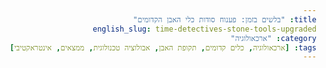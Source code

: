 ```yaml
---
title: "בלשים בזמן: פענוח סודות כלי האבן הקדומים"
english_slug: time-detectives-stone-tools-upgraded
category: "ארכאולוגיה"
tags: [ארכאולוגיה, כלים קדומים, תקופת האבן, אבולוציה טכנולוגית, ממצאים, אינטראקטיבי]
---
```

<!DOCTYPE html>
<html lang="he" dir="rtl">
<head>
    <meta charset="UTF-8">
    <meta name="viewport" content="width=device-width, initial-scale=1.0">
    <title>בלשים בזמן: פענוח סודות כלי האבן הקדומים</title>
    <style>
        @import url('https://fonts.googleapis.com/css2?family=Heebo:wght@300;400;700&display=swap'); /* Adding a more modern font */

        body {
            font-family: 'Heebo', sans-serif;
            line-height: 1.7;
            margin: 0;
            padding: 20px;
            background-color: #eef2f7; /* Softer background */
            color: #333;
            direction: rtl;
            text-align: right;
            overflow-x: hidden; /* Prevent horizontal scroll */
        }

        .container {
            max-width: 850px; /* Slightly wider */
            margin: 20px auto; /* Added top/bottom margin */
            background: #fff;
            padding: 30px; /* More padding */
            border-radius: 12px; /* More rounded corners */
            box-shadow: 0 8px 20px rgba(0, 0, 0, 0.1); /* Stronger shadow */
            border: 1px solid #e0e6ef; /* Subtle border */
        }

        h1 {
            color: #1a2e4a; /* Darker blueish */
            text-align: center;
            margin-bottom: 30px;
            font-weight: 700;
            font-size: 2.5em; /* Larger title */
            animation: fadeIn 1s ease-out; /* Simple fade-in for title */
        }

        h2 {
            color: #2c3e50; /* Dark grey */
            margin-top: 30px;
            margin-bottom: 20px;
            padding-bottom: 10px;
            border-bottom: 2px solid #eef2f7; /* Separator line */
            font-weight: 700;
            font-size: 1.8em;
        }

        p {
            margin-bottom: 15px;
            color: #555;
        }

        .tool-section {
            border: 1px solid #d0d7e3; /* Softer border */
            padding: 20px; /* More padding */
            margin-bottom: 30px; /* More space between tools */
            border-radius: 8px;
            background-color: #f8fafd; /* Light blueish background */
            display: flex;
            flex-direction: column; /* Stack on small screens */
            align-items: center; /* Center items when stacked */
            gap: 25px; /* Space between elements */
            transition: transform 0.3s ease-in-out, box-shadow 0.3s ease-in-out; /* Smooth transition on hover/state change */
            box-shadow: 0 2px 8px rgba(0, 0, 0, 0.05); /* Subtle shadow */
        }

        .tool-section.correct {
            border-color: #4CAF50; /* Green border for correct */
            background-color: #e8f5e9; /* Light green background */
            box-shadow: 0 4px 15px rgba(76, 175, 80, 0.2); /* Green shadow */
        }

         .tool-image-wrapper {
            flex-shrink: 0;
            width: 100%; /* Full width on small screens */
            max-width: 250px; /* Max width on larger screens */
            position: relative; /* For potential future animations */
            overflow: hidden; /* Ensure border-radius works */
            border-radius: 8px;
            box-shadow: 0 4px 10px rgba(0, 0, 0, 0.1);
         }

         .tool-image {
            display: block; /* Remove extra space below image */
            width: 100%;
            height: auto;
            object-fit: cover;
            transition: transform 0.5s ease; /* Smooth zoom effect */
         }

         .tool-image-wrapper:hover .tool-image {
            transform: scale(1.05); /* Subtle zoom on hover */
         }

        .tool-details {
            flex-grow: 1;
            min-width: 250px; /* Allow growth */
            width: 100%; /* Full width on small screens */
        }

        .tool-details h3 {
            margin-top: 0;
            color: #2c3e50;
            font-size: 1.5em;
            margin-bottom: 15px;
        }

        .options {
            margin-top: 15px;
        }

        .options p {
            margin-bottom: 10px;
            font-weight: 600;
            color: #34495e; /* Slightly darker text */
        }

        .options label {
            display: flex; /* Use flex to align radio and text */
            align-items: center; /* Center vertically */
            margin-bottom: 10px; /* Space between options */
            cursor: pointer;
            padding: 10px; /* Add padding for clickable area */
            border: 1px solid #d0d7e3;
            border-radius: 5px;
            background-color: #fff;
            transition: background-color 0.2s ease-in-out, border-color 0.2s ease-in-out;
        }

        .options label:hover {
            background-color: #eef2f7; /* Hover effect */
            border-color: #aab;
        }

        .options input[type="radio"] {
            margin-left: 10px; /* Space between radio and text */
            margin-right: 0; /* Ensure no right margin in RTL */
            appearance: none; /* Hide default radio */
            width: 20px;
            height: 20px;
            border: 2px solid #3498db; /* Custom radio border */
            border-radius: 50%; /* Make it round */
            outline: none;
            cursor: pointer;
            position: relative;
            flex-shrink: 0; /* Don't shrink radio button */
        }

        .options input[type="radio"]:checked {
             border-color: #2980b9; /* Darker blue when checked */
             background-color: #3498db; /* Fill with blue when checked */
        }

        .options input[type="radio"]:checked::after {
            content: '';
            display: block;
            width: 8px;
            height: 8px;
            background: #fff; /* White dot inside */
            border-radius: 50%;
            position: absolute;
            top: 50%;
            left: 50%;
            transform: translate(-50%, -50%);
        }

        .options label span {
            flex-grow: 1; /* Allow text to take space */
        }

        .feedback {
            margin-top: 15px;
            padding: 15px;
            border-radius: 8px;
            min-height: 40px; /* Reserve more space */
            font-weight: 600;
            opacity: 0; /* Start hidden */
            transform: translateY(10px); /* Start slightly lower */
            transition: opacity 0.4s ease-out, transform 0.4s ease-out; /* Animation */
            display: flex; /* Use flex for icon and text */
            align-items: flex-start; /* Align text nicely */
            gap: 10px; /* Space between icon and text */
        }

        .feedback.visible {
             opacity: 1;
             transform: translateY(0);
        }

        .feedback strong {
            display: flex; /* Align icon */
            align-items: center;
            font-size: 1.1em;
             flex-shrink: 0; /* Don't shrink icon container */
        }

        .feedback strong::before {
            content: '';
            display: inline-block;
            width: 24px; /* Icon size */
            height: 24px;
            margin-left: 8px; /* Space between icon and text */
            background-size: contain;
            background-repeat: no-repeat;
            background-position: center;
        }

        .feedback.correct {
            background-color: #e8f5e9; /* Light green */
            color: #2e7d32; /* Dark green */
            border: 1px solid #a5d6a7; /* Green border */
        }
         .feedback.correct strong::before {
            content: '✅'; /* Green checkmark icon (using emoji for simplicity) */
             font-size: 1.2em;
              margin-left: 10px;
              width: auto; height: auto; /* Emoji size is handled differently */
               transform: translateY(-2px); /* Vertical alignment fix */
        }


        .feedback.incorrect {
            background-color: #ffebee; /* Light red */
            color: #c62828; /* Dark red */
            border: 1px solid #ef9a9a; /* Red border */
        }
         .feedback.incorrect strong::before {
            content: '❌'; /* Red X icon (using emoji) */
             font-size: 1.2em;
             margin-left: 10px;
             width: auto; height: auto;
              transform: translateY(-2px);
        }

         .feedback .explanation-text {
            font-weight: 400; /* Normal weight for explanation part */
            color: #555; /* Softer color for explanation */
            margin-top: 5px; /* Space between status and explanation */
            display: block; /* New line */
        }


         .show-explanation-button {
            display: block;
            width: auto; /* Auto width */
            padding: 12px 25px; /* More padding */
            background-color: #3498db; /* Blue button */
            color: white;
            border: none;
            border-radius: 6px;
            cursor: pointer;
            margin: 30px auto 10px auto; /* Center the button */
            font-size: 1.2em;
            font-weight: 600;
            text-align: center;
            transition: background-color 0.2s ease-in-out, transform 0.1s ease-in-out;
        }

        .show-explanation-button:hover {
             background-color: #2980b9; /* Darker blue on hover */
             transform: translateY(-1px); /* Slight lift */
        }
         .show-explanation-button:active {
             transform: translateY(0); /* Press effect */
        }

        #explanation {
            margin-top: 25px;
            padding: 25px;
            border: 2px dashed #b0bec5; /* Dashed border */
            border-radius: 8px;
            background-color: #eceff1; /* Light grey background */
            overflow: hidden; /* Needed for max-height transition */
            max-height: 0; /* Start hidden */
            opacity: 0; /* Start transparent */
            transition: max-height 0.7s ease-in-out, opacity 0.7s ease-in-out; /* Smooth transition */
        }

        #explanation.visible {
            max-height: 1500px; /* Large enough value to ensure content fits */
            opacity: 1;
        }

        #explanation h2 {
             border-bottom: none; /* No separator inside explanation */
             margin-top: 0;
             color: #2c3e50;
             font-size: 1.6em;
        }

        #explanation ul {
            padding-right: 25px; /* Adjust for RTL lists */
            margin-bottom: 15px;
        }

        #explanation li {
            margin-bottom: 12px;
            line-height: 1.8;
        }

        #explanation strong {
            color: #34495e; /* Darker color for terms */
        }

        @keyframes fadeIn {
            from { opacity: 0; }
            to { opacity: 1; }
        }

         /* Responsive adjustments */
        @media (min-width: 768px) {
            .tool-section {
                 flex-direction: row; /* Row layout on larger screens */
                 align-items: flex-start; /* Align items to start */
            }

             .tool-image-wrapper {
                 width: 250px; /* Fixed width on larger screens */
                 max-width: 250px;
             }

            .tool-details {
                 width: auto; /* Auto width when flex-grow is active */
            }
        }

    </style>
</head>
<body>
    <div class="container">
        <h1>בלשים בזמן: פענוח סודות כלי האבן הקדומים</h1>
        <p>דמיינו את עצמכם עמוק בחפירה ארכאולוגית, הידיים מלאות עפר, ולפתע אתם חושפים חפץ אבן מסתורי. לרגע הוא נראה כמו סתם אבן, אבל מבט מדוקדק יותר חושף סימני סיתות או ליטוש עדינים. זהו רגע גילוי מרגש! כל כלי אבן כזה הוא רמז מן העבר, עדות אילמת לחייהם של אבותינו הקדמונים.</p>
        <p>כדי לפענח את הסיפור שמספר הכלי, עליכם לדעת לזהות אותו - מה שימש? וחשוב מכך, לאיזו תקופה קדומה הוא משתייך? היכולת לשייך כלי לתקופתו היא מפתח להבנת הטכנולוגיה, התרבות ואפילו ההתפתחות הקוגניטיבית של האנשים שהשתמשו בו.</p>

        <h2>האתגר: האם תצליחו לשייך את הכלים לתקופות הנכונות?</h2>
        <p>בחנו את הכלים הבאים. התבוננו היטב בצורתם, בטכניקת העיבוד הנראית לעין, ונסו לקבוע מאיזו תקופת אבן הם מגיעים. בחרו את התקופה הנכונה מבין האפשרויות.</p>

        <div id="app">
            <!-- Tool sections will be dynamically generated here by JS -->
        </div>

        <button class="show-explanation-button" id="toggleExplanation">
            לגלות את הסודות במלואם: הצג/הסתר הסבר מפורט
        </button>

        <div id="explanation">
            <h2>עמוק יותר בזמן: כלי אבן והתפתחות האדם</h2>
            <p>תקופת האבן היא המסע הארוך והמרתק ביותר בהיסטוריה של האנושות. היא נמשכה מיליוני שנים ומגדירה תקופה שבה בני האדם הסתמכו בעיקר על אבן ליצירת הכלים החיוניים להישרדותם ולצמיחתם. החלוקה לתקופות משנה אינה שרירותית; היא משקפת קפיצות משמעותיות בטכנולוגיה, בארגון החברתי, ובמבנה הקוגניטיבי של האדם:</p>
            <ul>
                <li>
                    <strong>התקופה הפליאוליתית (Paleolithic - "האבן הישנה")</strong>: זוהי התקופה הארוכה ביותר, המשתרעת על מיליוני שנים ומחולקת לתחתונה, תיכונה ועליונה. זו התקופה של חברות ציידים-לקטים נוודים. הכלים עשויים כולם מסיתות אבן גס, ללא ליטוש.
                    <ul>
                        <li>
                            <strong>פליאוליתית תחתית</strong>: תקופת הכלים הפשוטים הראשונים - מקצצים ואבני יד (בייפאסים). טכניקת הסיתות בסיסית (הכאה ישירה). אבן היד הייתה כלי רב-תכליתי: לחיתוך, גירוד, קיצוץ.
                        </li>
                        <li>
                            <strong>פליאוליתית עליונה</strong>: מהפך טכנולוגי! פיתוח שיטות סיתות מתקדמות לייצור להבים ארוכים וצרים (סיתות להבים מגלעין אחיד). הכלים מתמחים יותר: להבים, חודים מורכבים, מגרדים, מקדחים. מתחילים להשתמש בחומרים חדשים כמו עצם וקרן, ומופיעה אמנות ראשונה (פסלונים, ציורי קיר). תקופה זו קשורה לאדם המודרני (הומו סאפיינס) ולמהפכה קוגניטיבית.
                        </li>
                    </ul>
                </li>
                <li>
                    <strong>התקופה המזוליתית (Mesolithic - "האבן התיכונה")</strong>: תקופת מעבר קצרה יחסית (במזרח התיכון). שינויי אקלים וסביבה הובילו לפיתוח כלים קטנים ומודולריים (מיקרוליתים), ששימשו כחלקים מרכיבים של כלים מורכבים יותר כמו חרמשים או חניתות, לציד ולקט מגוונים יותר.
                </li>
                 <li>
                    <strong>התקופה הניאוליתית (Neolithic - "האבן החדשה")</strong>: המהפכה הגדולה של המין האנושי - המהפכה החקלאית! המעבר לחיים בישובי קבע, ביות צמחים ובעלי חיים. התפתחויות טכנולוגיות עצומות: ליטוש אבן ליצירת כלים חזקים וחלקים (כמו ראשי גרזן לכרת יערות ולבנייה), המצאת כלי החרס, טכניקות בנייה מתקדמות יותר. הכלים משקפים אורח חיים יושבני המבוסס על חקלאות.
                </li>
            </ul>
            <p>התפתחות כלי האבן היא למעשה מראה המשקפת את סיפור ההתפתחות של האדם עצמו. מהכלים הגולמיים ביותר ששימשו את אבותינו הקדומים ועד ליצירות המלוטשות והמתוחכמות של החברות החקלאיות הראשונות, כל כלי הוא עדות לכושר ההמצאה, ליכולת התכנון, ולהבנה ההולכת וגוברת של האדם את סביבתו ואת הפוטנציאל הטמון בחומרים סביבו. זהו סיפור של התמחות, של הסתגלות, ושל צמיחה קוגניטיבית ותרבותית שהביאו את האדם המודרני למקום שבו הוא נמצא היום.</p>
        </div>
    </div>

    <script>
        document.addEventListener('DOMContentLoaded', () => {
            const toolsData = [
                {
                    id: 'tool1',
                    name: 'אבן יד (בייפאס) - Achulean Handaxe',
                    image_url: 'https://upload.wikimedia.org/wikipedia/commons/thumb/b/b4/Acheulean_handaxe_on_display_at_the_British_Museum.jpg/280px-Acheulean_handaxe_on_display_at_the_British_Museum.jpg', // Slightly larger image
                    correct_period: 'פליאוליתית תחתית',
                    explanation: 'נכון מאוד! אבן היד האופיינית הזו, המעוצבת מסיתות דו-צדדי, היא סימן היכר של התקופה הפליאוליתית התחתונה. היא שימשה את האדם הקדמון (כמו ההומו ארקטוס) למגוון רחב של משימות.'
                },
                {
                    id: 'tool2',
                    name: 'להב מסותת - Aurignacian Blade',
                    image_url: 'https://upload.wikimedia.org/wikipedia/commons/thumb/3/33/Aurignacian_blade_France_32000_BP.jpg/280px-Aurignacian_blade_France_32000_BP.jpg', // Slightly larger image
                    correct_period: 'פליאוליתית עליונה',
                    explanation: 'בדיוק! להבים ארוכים, דקים ומדויקים כמו זה מייצגים את החדשנות הטכנולוגית של התקופה הפליאוליתית העליונה, הקשורה לאדם המודרני. טכניקות סיתות מתקדמות איפשרו לייצר כלים יעילים ומגוונים יותר מגלעין אחד.'
                },
                 {
                    id: 'tool3',
                    name: 'ראש גרזן מלוטש - Neolithic Polished Axe Head',
                    image_url: 'https://upload.wikimedia.org/wikipedia/commons/thumb/1/10/Neolithic_Polished_Stone_Axe.jpg/280px-Neolithic_Polished_Stone_Axe.jpg', // Slightly larger image
                    correct_period: 'ניאוליתית',
                    explanation: 'מצוין! כלי מלוטש לחלוטין כמו ראש גרזן זה הוא סמל למהפכה הניאוליתית ולאורח החיים החדש. תהליך הליטוש יצר כלים חזקים ויעילים במיוחד לחיתוך עצים ולחקלאות, פעילויות שהפכו מרכזיות עם המעבר לישובי קבע.'
                }
            ];

            const periods = ['פליאוליתית תחתית', 'פליאוליתית עליונה', 'מזוליתית', 'ניאוליתית']; // Include Mezolithic option

            const appDiv = document.getElementById('app');

            // Shuffle the periods array for each tool for slight variation (optional)
            const shuffleArray = (array) => {
                for (let i = array.length - 1; i > 0; i--) {
                    const j = Math.floor(Math.random() * (i + 1));
                    [array[i], array[j]] = [array[j], array[i]]; // Swap elements
                }
                return array;
            }


            toolsData.forEach(tool => {
                const toolSection = document.createElement('div');
                toolSection.classList.add('tool-section');
                toolSection.setAttribute('data-tool-id', tool.id); // Add data attribute for easy selection

                // Create a shuffled copy of periods for this tool
                const shuffledPeriods = shuffleArray([...periods]);

                toolSection.innerHTML = `
                    <div class="tool-image-wrapper">
                        <img src="${tool.image_url}" alt="${tool.name}" class="tool-image">
                    </div>
                    <div class="tool-details">
                        <h3>${tool.name}</h3>
                        <div class="options">
                            <p>לאיזו תקופה משתייך כלי מרתק זה?</p>
                            ${shuffledPeriods.map(period => `
                                <label>
                                    <input type="radio" name="period_${tool.id}" value="${period}">
                                    <span>${period}</span>
                                </label>
                            `).join('')}
                        </div>
                        <div id="feedback_${tool.id}" class="feedback"></div>
                    </div>
                `;
                appDiv.appendChild(toolSection);
            });

            // Add event listeners for radio buttons
            appDiv.querySelectorAll('input[type="radio"]').forEach(radio => {
                radio.addEventListener('change', (event) => {
                    const selectedRadio = event.target;
                    const toolId = selectedRadio.name.replace('period_', '');
                    const feedbackDiv = document.getElementById(`feedback_${toolId}`);
                    const toolSection = appDiv.querySelector(`.tool-section[data-tool-id="${toolId}"]`);
                    const toolData = toolsData.find(t => t.id === toolId);
                    const selectedPeriod = selectedRadio.value;

                    // Clear previous feedback and classes for this tool
                    feedbackDiv.className = 'feedback'; // Reset classes
                    feedbackDiv.textContent = '';
                    toolSection.classList.remove('correct'); // Remove correct class

                    // Disable other radio buttons for this tool once one is selected
                     toolSection.querySelectorAll('input[type="radio"]').forEach(otherRadio => {
                        if (otherRadio !== selectedRadio) {
                            otherRadio.disabled = true;
                        }
                     });


                    if (selectedPeriod === toolData.correct_period) {
                        feedbackDiv.classList.add('feedback', 'correct', 'visible');
                        // Use innerHTML to allow bolding the status and adding a span for explanation
                        feedbackDiv.innerHTML = `<strong>נכון!</strong> <span class="explanation-text">${toolData.explanation}</span>`;
                        toolSection.classList.add('correct'); // Add correct class for styling
                         // Disable the correct radio button as well after correct answer
                        selectedRadio.disabled = true;

                    } else {
                        feedbackDiv.classList.add('feedback', 'incorrect', 'visible');
                        // For incorrect, state it's wrong and maybe hint, without giving the correct answer immediately
                         feedbackDiv.innerHTML = `<strong>לא מדויק.</strong> <span class="explanation-text">נסו לחשוב על הטכנולוגיה העיקרית ששימשה ליצירת הכלי ועל אורח החיים בתקופה הרלוונטית...</span>`;
                        // You could potentially add logic here to reveal the correct answer after a certain number of tries
                        // For now, we just give feedback and leave others enabled
                         // Re-enable other radio buttons if you want to allow re-tries
                         toolSection.querySelectorAll('input[type="radio"]').forEach(otherRadio => {
                           if (otherRadio !== selectedRadio) {
                                otherRadio.disabled = false; // Allow retrying other options
                           }
                        });
                    }
                });
            });

            // Add event listener for the explanation toggle button
            const toggleButton = document.getElementById('toggleExplanation');
            const explanationDiv = document.getElementById('explanation');

            toggleButton.addEventListener('click', () => {
                const isHidden = !explanationDiv.classList.contains('visible');
                if (isHidden) {
                    explanationDiv.classList.add('visible');
                     // Optional: Change button text
                     // toggleButton.textContent = 'הסתר הסבר מפורט';
                } else {
                    explanationDiv.classList.remove('visible');
                     // Optional: Change button text
                    // toggleButton.textContent = 'הצג הסבר מפורט';
                }
            });

             // Optional: Add a check if all are correct to show a final message
             // This adds complexity to track state across tools, keeping it simple for now as per constraint
        });
    </script>
</body>
</html>
```